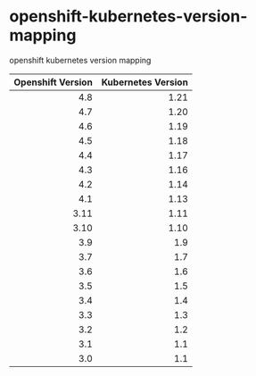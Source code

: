 # openshift-kubernetes-version-mapping
openshift kubernetes version mapping

|Openshift Version|Kubernetes Version|
| --------------: | ---------------: | 
| 4.8  | 1.21 |
| 4.7  | 1.20 |
| 4.6  | 1.19 |
| 4.5  | 1.18 |
| 4.4  | 1.17 |
| 4.3  | 1.16 |
| 4.2  | 1.14 |
| 4.1  | 1.13 |
| 3.11 | 1.11 |
| 3.10 | 1.10 |
| 3.9  | 1.9  |
| 3.7  | 1.7  |
| 3.6  | 1.6  |
| 3.5  | 1.5  |
| 3.4  | 1.4  |
| 3.3  | 1.3  |
| 3.2  | 1.2  |
| 3.1  | 1.1  |
| 3.0  | 1.1  |
